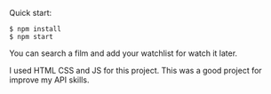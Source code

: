 

Quick start:

```
$ npm install
$ npm start
````

You can search a film and add your watchlist for watch it later.

I used HTML CSS and JS for this project. This was a good project for improve my API skills.
